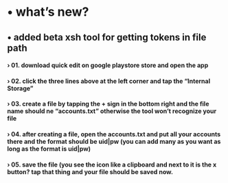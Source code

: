 # • what’s new?
## • added beta xsh tool for getting tokens in file path
#### › 01. download quick edit on google playstore store and open the app
#### › 02. click the three lines above at the left corner and tap the “Internal Storage”
#### › 03. create a file by tapping the + sign in the bottom right and the file name should ne “accounts.txt” otherwise the tool won’t recognize your file
#### › 04. after creating a file, open the accounts.txt and put all your accounts there and the format should be uid|pw (you can add many as you want as long as the format is uid|pw)
#### › 05. save the file (you see the icon like a clipboard and next to it is the x button? tap that thing and your file should be saved now.
